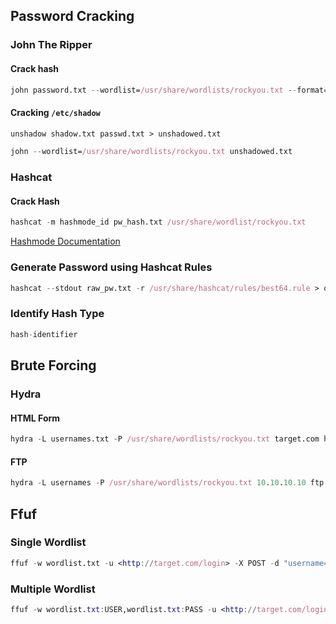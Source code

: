 ## Password Cracking
### John The Ripper
#### Crack hash
```nix
john password.txt --wordlist=/usr/share/wordlists/rockyou.txt --format=raw-md5
```
#### Cracking `/etc/shadow`
```nix
unshadow shadow.txt passwd.txt > unshadowed.txt
```
```nix
john --wordlist=/usr/share/wordlists/rockyou.txt unshadowed.txt
```
### Hashcat

#### Crack Hash
```nix
hashcat -m hashmode_id pw_hash.txt /usr/share/wordlist/rockyou.txt
```

[Hashmode Documentation](https://hashcat.net/wiki/doku.php?id=example_hashes)
### Generate Password using Hashcat Rules
```nix
hashcat --stdout raw_pw.txt -r /usr/share/hashcat/rules/best64.rule > output.txt
```

### Identify Hash Type
```nix
hash-identifier
```

## Brute Forcing

### Hydra
#### HTML Form
```nix
hydra -L usernames.txt -P /usr/share/wordlists/rockyou.txt target.com http-form-post "/auth/login.php:username=^USER^&password=^PASS^:Invalid username/password combination." -o results.txt -vV
```
#### FTP
```nix
hydra -L usernames -P /usr/share/wordlists/rockyou.txt 10.10.10.10 ftp -s 10021 -o results.txt -vV
```

## Ffuf

### Single Wordlist

```nix
ffuf -w wordlist.txt -u <http://target.com/login> -X POST -d "username=admin&password=FUZZ" -b "Cookie Value" -H "Header-Key: HeaderValue" -fc 200
```

### Multiple Wordlist

```nix
ffuf -w wordlist.txt:USER,wordlist.txt:PASS -u <http://target.com/login> -X POST -d "username=USER&password=PASS" -b "Cookie Value" -H "Header-Key: HeaderValue" -fc 200
```